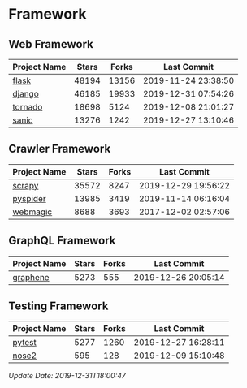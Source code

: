 # Framework

## Web Framework

| Project Name | Stars | Forks | Last Commit |
| ------------ | ----- | ----- | ----------- |
| [flask](https://github.com/pallets/flask) | 48194 | 13156 | 2019-11-24 23:38:50 |
| [django](https://github.com/django/django) | 46185 | 19933 | 2019-12-31 07:54:26 |
| [tornado](https://github.com/tornadoweb/tornado) | 18698 | 5124 | 2019-12-08 21:01:27 |
| [sanic](https://github.com/huge-success/sanic) | 13276 | 1242 | 2019-12-27 13:10:46 |

## Crawler Framework

| Project Name | Stars | Forks | Last Commit |
| ------------ | ----- | ----- | ----------- |
| [scrapy](https://github.com/scrapy/scrapy) | 35572 | 8247 | 2019-12-29 19:56:22 |
| [pyspider](https://github.com/binux/pyspider) | 13985 | 3419 | 2019-11-14 06:16:04 |
| [webmagic](https://github.com/code4craft/webmagic) | 8688 | 3693 | 2017-12-02 02:57:06 |

## GraphQL Framework

| Project Name | Stars | Forks | Last Commit |
| ------------ | ----- | ----- | ----------- |
| [graphene](https://github.com/graphql-python/graphene) | 5273 | 555 | 2019-12-26 20:05:14 |

## Testing Framework

| Project Name | Stars | Forks | Last Commit |
| ------------ | ----- | ----- | ----------- |
| [pytest](https://github.com/pytest-dev/pytest) | 5277 | 1260 | 2019-12-27 16:28:11 |
| [nose2](https://github.com/nose-devs/nose2) | 595 | 128 | 2019-12-09 15:10:48 |

*Update Date: 2019-12-31T18:00:47*